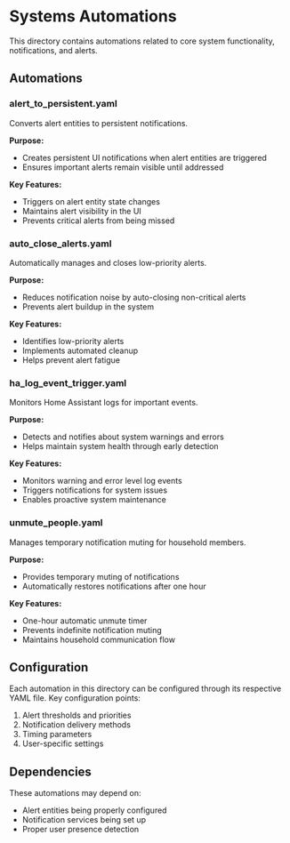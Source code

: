 # Systems Automations

This directory contains automations related to core system functionality, notifications, and alerts.

## Automations

### alert_to_persistent.yaml
Converts alert entities to persistent notifications.

**Purpose:**
- Creates persistent UI notifications when alert entities are triggered
- Ensures important alerts remain visible until addressed

**Key Features:**
- Triggers on alert entity state changes
- Maintains alert visibility in the UI
- Prevents critical alerts from being missed

### auto_close_alerts.yaml
Automatically manages and closes low-priority alerts.

**Purpose:**
- Reduces notification noise by auto-closing non-critical alerts
- Prevents alert buildup in the system

**Key Features:**
- Identifies low-priority alerts
- Implements automated cleanup
- Helps prevent alert fatigue

### ha_log_event_trigger.yaml
Monitors Home Assistant logs for important events.

**Purpose:**
- Detects and notifies about system warnings and errors
- Helps maintain system health through early detection

**Key Features:**
- Monitors warning and error level log events
- Triggers notifications for system issues
- Enables proactive system maintenance

### unmute_people.yaml
Manages temporary notification muting for household members.

**Purpose:**
- Provides temporary muting of notifications
- Automatically restores notifications after one hour

**Key Features:**
- One-hour automatic unmute timer
- Prevents indefinite notification muting
- Maintains household communication flow

## Configuration

Each automation in this directory can be configured through its respective YAML file. Key configuration points:

1. Alert thresholds and priorities
2. Notification delivery methods
3. Timing parameters
4. User-specific settings

## Dependencies

These automations may depend on:
- Alert entities being properly configured
- Notification services being set up
- Proper user presence detection
